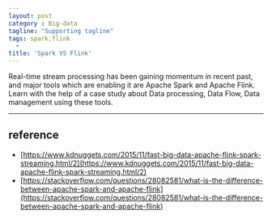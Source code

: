 ```yaml
---
layout: post
category : Big-data
tagline: "Supporting tagline"
tags: spark,flink
  -
title: 'Spark VS Flink'
---
```

Real-time stream processing has been gaining momentum in recent past, and major tools which are enabling it are Apache Spark and Apache Flink. Learn with the help of a case study about Data processing, Data Flow, Data management using these tools.

---


<!--more-->




## reference

 + [https://www.kdnuggets.com/2015/11/fast-big-data-apache-flink-spark-streaming.html/2](https://www.kdnuggets.com/2015/11/fast-big-data-apache-flink-spark-streaming.html/2)
 + [https://stackoverflow.com/questions/28082581/what-is-the-difference-between-apache-spark-and-apache-flink](https://stackoverflow.com/questions/28082581/what-is-the-difference-between-apache-spark-and-apache-flink)
